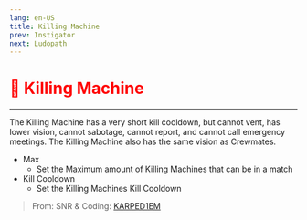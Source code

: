 ```yaml
---
lang: en-US
title: Killing Machine
prev: Instigator
next: Ludopath
---
```


# <font color=red>🔪 <b>Killing Machine</b></font> <Badge text="Killing" type="tip" vertical="middle"/>
---

The Killing Machine has a very short kill cooldown, but cannot vent, has lower vision, cannot sabotage, cannot report, and cannot call emergency meetings. The Killing Machine also has the same vision as Crewmates.
* Max
  * Set the Maximum amount of Killing Machines that can be in a match
* Kill Cooldown
  * Set the Killing Machines Kill Cooldown

> From: SNR & Coding: [KARPED1EM](https://github.com/KARPED1EM)